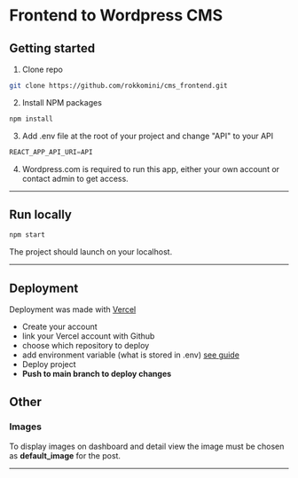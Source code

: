 # Frontend to Wordpress CMS

## Getting started

1. Clone repo
```bash
git clone https://github.com/rokkomini/cms_frontend.git
```
2. Install NPM packages
```bash
npm install
```
3. Add .env file at the root of your project and change "API" to your API
```javascript
REACT_APP_API_URI=API
```
4. Wordpress.com is required to run this app, either your own account or contact admin to get access.
----
## Run locally

```bash
npm start
```

The project should launch on your localhost.

-----
## Deployment

Deployment was made with [Vercel](https://vercel.com/)

- Create your account
- link your Vercel account with Github 
- choose which repository to deploy
- add environment variable (what is stored in .env) [see guide](https://vercel.com/docs/concepts/projects/environment-variables)
- Deploy project
- **Push to main branch to deploy changes**

## Other

### Images

To display images on dashboard and detail view the image must be chosen as **default_image** for the post.

----
